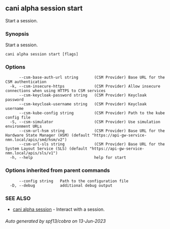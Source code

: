 ## cani alpha session start

Start a session.

### Synopsis

Start a session.

```
cani alpha session start [flags]
```

### Options

```
      --csm-base-auth-url string       (CSM Provider) Base URL for the CSM authentication
  -k, --csm-insecure-https             (CSM Provider) Allow insecure connections when using HTTPS to CSM services
      --csm-keycloak-password string   (CSM Provider) Keycloak password
      --csm-keycloak-username string   (CSM Provider) Keycloak username
      --csm-kube-config string         (CSM Provider) Path to the kube config file
  -S, --csm-simulator                  (CSM Provider) Use simulation environment URLs
      --csm-url-hsm string             (CSM Provider) Base URL for the Hardware State Manager (HSM) (default "https://api-gw-service-nmn.local/apis/smd/hsm/v2")
      --csm-url-sls string             (CSM Provider) Base URL for the System Layout Service (SLS) (default "https://api-gw-service-nmn.local/apis/sls/v1")
  -h, --help                           help for start
```

### Options inherited from parent commands

```
      --config string   Path to the configuration file
  -D, --debug           additional debug output
```

### SEE ALSO

* [cani alpha session](cani_alpha_session.md)	 - Interact with a session.

###### Auto generated by spf13/cobra on 13-Jun-2023
